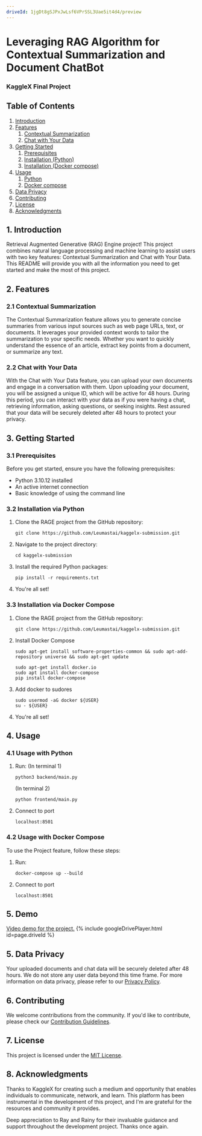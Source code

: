 ```yaml
---
driveId: 1jgDt8gSJPxJwLsf6VPrSSL3Uae5it4d4/preview
---
```

# Leveraging RAG Algorithm for Contextual Summarization and Document ChatBot
### KaggleX Final Project

## Table of Contents
1. [Introduction](#introduction)
2. [Features](#features)
   1. [Contextual Summarization](#contextual-summarization)
   2. [Chat with Your Data](#chat-with-your-data)
3. [Getting Started](#getting-started)
   1. [Prerequisites](#prerequisites)
   2. [Installation (Python)](#Installation-via-Python)
   3. [Installation (Docker compose)](#Installation-via-Docker-Compose)
4. [Usage](#usage)
   1. [Python](#Usage-with-Python)
   2. [Docker compose](#Usage-with-Docker-Compose)
5. [Data Privacy](#data-privacy)
6. [Contributing](#contributing)
7. [License](#license)
8. [Acknowledgments](#acknowledgments)

## 1. Introduction
Retrieval Augmented Generative (RAG) Engine project! This project combines natural language processing and machine learning to assist users with two key features: Contextual Summarization and Chat with Your Data. This README will provide you with all the information you need to get started and make the most of this project.

## 2. Features

### 2.1 Contextual Summarization
The Contextual Summarization feature allows you to generate concise summaries from various input sources such as web page URLs, text, or documents. It leverages your provided context words to tailor the summarization to your specific needs. Whether you want to quickly understand the essence of an article, extract key points from a document, or summarize any text.

### 2.2 Chat with Your Data
With the Chat with Your Data feature, you can upload your own documents and engage in a conversation with them. Upon uploading your document, you will be assigned a unique ID, which will be active for 48 hours. During this period, you can interact with your data as if you were having a chat, retrieving information, asking questions, or seeking insights. Rest assured that your data will be securely deleted after 48 hours to protect your privacy.

## 3. Getting Started

### 3.1 Prerequisites
Before you get started, ensure you have the following prerequisites:

- Python 3.10.12 installed
- An active internet connection
- Basic knowledge of using the command line

### 3.2 Installation via Python
1. Clone the RAGE project from the GitHub repository:
   ```
   git clone https://github.com/Leumastai/kaggelx-submission.git
   ```

2. Navigate to the project directory:
   ```
   cd kaggelx-submission
   ```

3. Install the required Python packages:
   ```
   pip install -r requirements.txt
   ```

4. You're all set!

### 3.3 Installation via Docker Compose
1. Clone the RAGE project from the GitHub repository:
   ```
   git clone https://github.com/Leumastai/kaggelx-submission.git
   ```

2. Install Docker Compose
   ```
   sudo apt-get install software-properties-common && sudo apt-add-repository universe && sudo apt-get update

   sudo apt-get install docker.io
   sudo apt install docker-compose
   pip install docker-compose
   ```

3. Add docker to sudores
   ```
   sudo usermod -aG docker ${USER}
   su - ${USER}
   ```

4. You're all set!

## 4. Usage
### 4.1 Usage with Python
1. Run:
   (In terminal 1)
   ```
   python3 backend/main.py
   ```

   (In terminal 2)
   ```
   python frontend/main.py
   ```

2. Connect to port
   ```
   localhost:8501
   ```


### 4.2 Usage with Docker Compose

To use the Project feature, follow these steps:

1. Run:
   ```
   docker-compose up --build
   ```

2. Connect to port
   ```
   localhost:8501
   ```

## 5. Demo

[Video demo for the project.](https://drive.google.com/file/d/1jgDt8gSJPxJwLsf6VPrSSL3Uae5it4d4/preview)
{% include googleDrivePlayer.html id=page.driveId %}

## 5. Data Privacy

Your uploaded documents and chat data will be securely deleted after 48 hours. We do not store any user data beyond this time frame. For more information on data privacy, please refer to our [Privacy Policy](privacy-policy.md).

## 6. Contributing

We welcome contributions from the community. If you'd like to contribute, please check our [Contribution Guidelines](CONTRIBUTING.md).

## 7. License

This project is licensed under the [MIT License](LICENSE).

## 8. Acknowledgments

Thanks to KaggleX for creating such a medium and opportunity that enables individuals to communicate, network, and learn. This platform has been instrumental in the development of this project, and I'm are grateful for the resources and community it provides.

Deep appreciation to Ray and Rainy for their invaluable guidance and support throughout the development project. Thanks once again.
